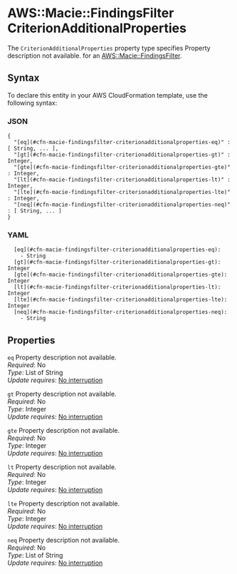 # AWS::Macie::FindingsFilter CriterionAdditionalProperties<a name="aws-properties-macie-findingsfilter-criterionadditionalproperties"></a>

<a name="aws-properties-macie-findingsfilter-criterionadditionalproperties-description"></a>The `CriterionAdditionalProperties` property type specifies Property description not available\. for an [AWS::Macie::FindingsFilter](aws-resource-macie-findingsfilter.md)\.

## Syntax<a name="aws-properties-macie-findingsfilter-criterionadditionalproperties-syntax"></a>

To declare this entity in your AWS CloudFormation template, use the following syntax:

### JSON<a name="aws-properties-macie-findingsfilter-criterionadditionalproperties-syntax.json"></a>

```
{
  "[eq](#cfn-macie-findingsfilter-criterionadditionalproperties-eq)" : [ String, ... ],
  "[gt](#cfn-macie-findingsfilter-criterionadditionalproperties-gt)" : Integer,
  "[gte](#cfn-macie-findingsfilter-criterionadditionalproperties-gte)" : Integer,
  "[lt](#cfn-macie-findingsfilter-criterionadditionalproperties-lt)" : Integer,
  "[lte](#cfn-macie-findingsfilter-criterionadditionalproperties-lte)" : Integer,
  "[neq](#cfn-macie-findingsfilter-criterionadditionalproperties-neq)" : [ String, ... ]
}
```

### YAML<a name="aws-properties-macie-findingsfilter-criterionadditionalproperties-syntax.yaml"></a>

```
  [eq](#cfn-macie-findingsfilter-criterionadditionalproperties-eq):
    - String
  [gt](#cfn-macie-findingsfilter-criterionadditionalproperties-gt): Integer
  [gte](#cfn-macie-findingsfilter-criterionadditionalproperties-gte): Integer
  [lt](#cfn-macie-findingsfilter-criterionadditionalproperties-lt): Integer
  [lte](#cfn-macie-findingsfilter-criterionadditionalproperties-lte): Integer
  [neq](#cfn-macie-findingsfilter-criterionadditionalproperties-neq):
    - String
```

## Properties<a name="aws-properties-macie-findingsfilter-criterionadditionalproperties-properties"></a>

`eq` <a name="cfn-macie-findingsfilter-criterionadditionalproperties-eq"></a>
Property description not available\.  
_Required_: No  
_Type_: List of String  
_Update requires_: [No interruption](https://docs.aws.amazon.com/AWSCloudFormation/latest/UserGuide/using-cfn-updating-stacks-update-behaviors.html#update-no-interrupt)

`gt` <a name="cfn-macie-findingsfilter-criterionadditionalproperties-gt"></a>
Property description not available\.  
_Required_: No  
_Type_: Integer  
_Update requires_: [No interruption](https://docs.aws.amazon.com/AWSCloudFormation/latest/UserGuide/using-cfn-updating-stacks-update-behaviors.html#update-no-interrupt)

`gte` <a name="cfn-macie-findingsfilter-criterionadditionalproperties-gte"></a>
Property description not available\.  
_Required_: No  
_Type_: Integer  
_Update requires_: [No interruption](https://docs.aws.amazon.com/AWSCloudFormation/latest/UserGuide/using-cfn-updating-stacks-update-behaviors.html#update-no-interrupt)

`lt` <a name="cfn-macie-findingsfilter-criterionadditionalproperties-lt"></a>
Property description not available\.  
_Required_: No  
_Type_: Integer  
_Update requires_: [No interruption](https://docs.aws.amazon.com/AWSCloudFormation/latest/UserGuide/using-cfn-updating-stacks-update-behaviors.html#update-no-interrupt)

`lte` <a name="cfn-macie-findingsfilter-criterionadditionalproperties-lte"></a>
Property description not available\.  
_Required_: No  
_Type_: Integer  
_Update requires_: [No interruption](https://docs.aws.amazon.com/AWSCloudFormation/latest/UserGuide/using-cfn-updating-stacks-update-behaviors.html#update-no-interrupt)

`neq` <a name="cfn-macie-findingsfilter-criterionadditionalproperties-neq"></a>
Property description not available\.  
_Required_: No  
_Type_: List of String  
_Update requires_: [No interruption](https://docs.aws.amazon.com/AWSCloudFormation/latest/UserGuide/using-cfn-updating-stacks-update-behaviors.html#update-no-interrupt)
